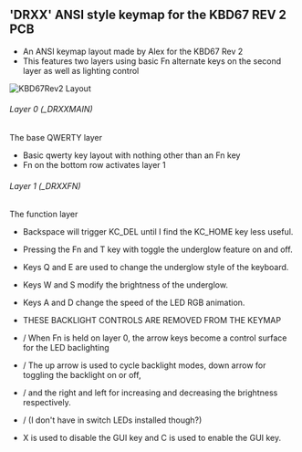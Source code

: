 ## 'DRXX' ANSI style keymap for the KBD67 REV 2 PCB

* An ANSI keymap layout made by Alex for the KBD67 Rev 2
* This features two layers using basic Fn alternate keys on the second layer as well as lighting control

![KBD67Rev2 Layout](https://i.imgur.com/DPSMhIX.png)

###### Layer 0 (_DRXXMAIN)

The base QWERTY layer

* Basic qwerty key layout with nothing other than an Fn key
* Fn on the bottom row activates layer 1

###### Layer 1 (_DRXXFN)

The function layer

* Backspace will trigger KC_DEL until I find the KC_HOME key less useful.

* Pressing the Fn and T key with toggle the underglow feature on and off.
* Keys Q and E are used to change the underglow style of the keyboard.
* Keys W and S modify the brightness of the underglow.
* Keys A and D change the speed of the LED RGB animation.

* THESE BACKLIGHT CONTROLS ARE REMOVED FROM THE KEYMAP
* / When Fn is held on layer 0, the arrow keys become a control surface for the LED baclighting
* / The up arrow is used to cycle backlight modes, down arrow for toggling the backlight on or off,
* / and the right and left for increasing and decreasing the brightness respectively.
* / (I don't have in switch LEDs installed though?)

* X is used to disable the GUI key and C is used to enable the GUI key.
